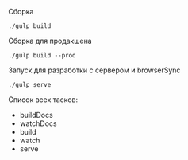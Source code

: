 
Сборка

    ./gulp build
    
Сборка для продакшена

    ./gulp build --prod
    
Запуск для разработки с сервером и browserSync

    ./gulp serve
    
Список всех тасков:

* buildDocs
* watchDocs
* build
* watch
* serve